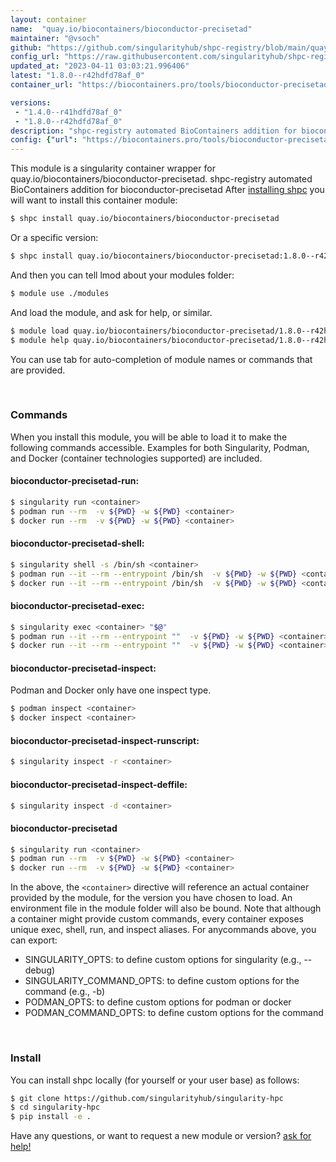 ```yaml
---
layout: container
name:  "quay.io/biocontainers/bioconductor-precisetad"
maintainer: "@vsoch"
github: "https://github.com/singularityhub/shpc-registry/blob/main/quay.io/biocontainers/bioconductor-precisetad/container.yaml"
config_url: "https://raw.githubusercontent.com/singularityhub/shpc-registry/main/quay.io/biocontainers/bioconductor-precisetad/container.yaml"
updated_at: "2023-04-11 03:03:21.996406"
latest: "1.8.0--r42hdfd78af_0"
container_url: "https://biocontainers.pro/tools/bioconductor-precisetad"

versions:
 - "1.4.0--r41hdfd78af_0"
 - "1.8.0--r42hdfd78af_0"
description: "shpc-registry automated BioContainers addition for bioconductor-precisetad"
config: {"url": "https://biocontainers.pro/tools/bioconductor-precisetad", "maintainer": "@vsoch", "description": "shpc-registry automated BioContainers addition for bioconductor-precisetad", "latest": {"1.8.0--r42hdfd78af_0": "sha256:2c27f5c895128d2177bf22e20119c3233e9f9dc2792658559e832c0fb35106cb"}, "tags": {"1.4.0--r41hdfd78af_0": "sha256:c1b7900391104f8333f72a58e7efd3162e8cf4943981c672bcd32bdfacf6828a", "1.8.0--r42hdfd78af_0": "sha256:2c27f5c895128d2177bf22e20119c3233e9f9dc2792658559e832c0fb35106cb"}, "docker": "quay.io/biocontainers/bioconductor-precisetad"}
---
```


This module is a singularity container wrapper for quay.io/biocontainers/bioconductor-precisetad.
shpc-registry automated BioContainers addition for bioconductor-precisetad
After [installing shpc](#install) you will want to install this container module:


```bash
$ shpc install quay.io/biocontainers/bioconductor-precisetad
```

Or a specific version:

```bash
$ shpc install quay.io/biocontainers/bioconductor-precisetad:1.8.0--r42hdfd78af_0
```

And then you can tell lmod about your modules folder:

```bash
$ module use ./modules
```

And load the module, and ask for help, or similar.

```bash
$ module load quay.io/biocontainers/bioconductor-precisetad/1.8.0--r42hdfd78af_0
$ module help quay.io/biocontainers/bioconductor-precisetad/1.8.0--r42hdfd78af_0
```

You can use tab for auto-completion of module names or commands that are provided.

<br>

### Commands

When you install this module, you will be able to load it to make the following commands accessible.
Examples for both Singularity, Podman, and Docker (container technologies supported) are included.

#### bioconductor-precisetad-run:

```bash
$ singularity run <container>
$ podman run --rm  -v ${PWD} -w ${PWD} <container>
$ docker run --rm  -v ${PWD} -w ${PWD} <container>
```

#### bioconductor-precisetad-shell:

```bash
$ singularity shell -s /bin/sh <container>
$ podman run --it --rm --entrypoint /bin/sh  -v ${PWD} -w ${PWD} <container>
$ docker run --it --rm --entrypoint /bin/sh  -v ${PWD} -w ${PWD} <container>
```

#### bioconductor-precisetad-exec:

```bash
$ singularity exec <container> "$@"
$ podman run --it --rm --entrypoint ""  -v ${PWD} -w ${PWD} <container> "$@"
$ docker run --it --rm --entrypoint ""  -v ${PWD} -w ${PWD} <container> "$@"
```

#### bioconductor-precisetad-inspect:

Podman and Docker only have one inspect type.

```bash
$ podman inspect <container>
$ docker inspect <container>
```

#### bioconductor-precisetad-inspect-runscript:

```bash
$ singularity inspect -r <container>
```

#### bioconductor-precisetad-inspect-deffile:

```bash
$ singularity inspect -d <container>
```



#### bioconductor-precisetad

```bash
$ singularity run <container>
$ podman run --rm  -v ${PWD} -w ${PWD} <container>
$ docker run --rm  -v ${PWD} -w ${PWD} <container>
```


In the above, the `<container>` directive will reference an actual container provided
by the module, for the version you have chosen to load. An environment file in the
module folder will also be bound. Note that although a container
might provide custom commands, every container exposes unique exec, shell, run, and
inspect aliases. For anycommands above, you can export:

 - SINGULARITY_OPTS: to define custom options for singularity (e.g., --debug)
 - SINGULARITY_COMMAND_OPTS: to define custom options for the command (e.g., -b)
 - PODMAN_OPTS: to define custom options for podman or docker
 - PODMAN_COMMAND_OPTS: to define custom options for the command

<br>

### Install

You can install shpc locally (for yourself or your user base) as follows:

```bash
$ git clone https://github.com/singularityhub/singularity-hpc
$ cd singularity-hpc
$ pip install -e .
```

Have any questions, or want to request a new module or version? [ask for help!](https://github.com/singularityhub/singularity-hpc/issues)